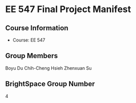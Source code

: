 # EE 547 Final Project Manifest

## Course Information
- Course: EE 547

## Group Members
Boyu Du
Chih-Cheng Hsieh
Zhenxuan Su


## BrightSpace Group Number
4